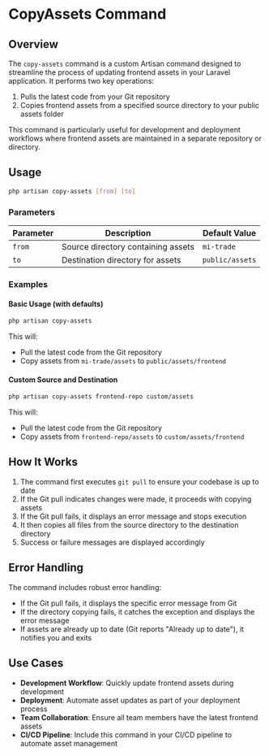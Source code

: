 # CopyAssets Command

## Overview
The `copy-assets` command is a custom Artisan command designed to streamline the process of updating frontend assets in your Laravel application. It performs two key operations:

1. Pulls the latest code from your Git repository
2. Copies frontend assets from a specified source directory to your public assets folder

This command is particularly useful for development and deployment workflows where frontend assets are maintained in a separate repository or directory.

## Usage

```bash
php artisan copy-assets [from] [to]
```

### Parameters

| Parameter | Description | Default Value |
|-----------|-------------|---------------|
| `from` | Source directory containing assets | `mi-trade` |
| `to` | Destination directory for assets | `public/assets` |

### Examples

#### Basic Usage (with defaults)
```bash
php artisan copy-assets
```
This will:
- Pull the latest code from the Git repository
- Copy assets from `mi-trade/assets` to `public/assets/frontend`

#### Custom Source and Destination
```bash
php artisan copy-assets frontend-repo custom/assets
```
This will:
- Pull the latest code from the Git repository
- Copy assets from `frontend-repo/assets` to `custom/assets/frontend`

## How It Works

1. The command first executes `git pull` to ensure your codebase is up to date
2. If the Git pull indicates changes were made, it proceeds with copying assets
3. If the Git pull fails, it displays an error message and stops execution
4. It then copies all files from the source directory to the destination directory
5. Success or failure messages are displayed accordingly

## Error Handling

The command includes robust error handling:
- If the Git pull fails, it displays the specific error message from Git
- If the directory copying fails, it catches the exception and displays the error message
- If assets are already up to date (Git reports "Already up to date"), it notifies you and exits

## Use Cases

- **Development Workflow**: Quickly update frontend assets during development
- **Deployment**: Automate asset updates as part of your deployment process
- **Team Collaboration**: Ensure all team members have the latest frontend assets
- **CI/CD Pipeline**: Include this command in your CI/CD pipeline to automate asset management
